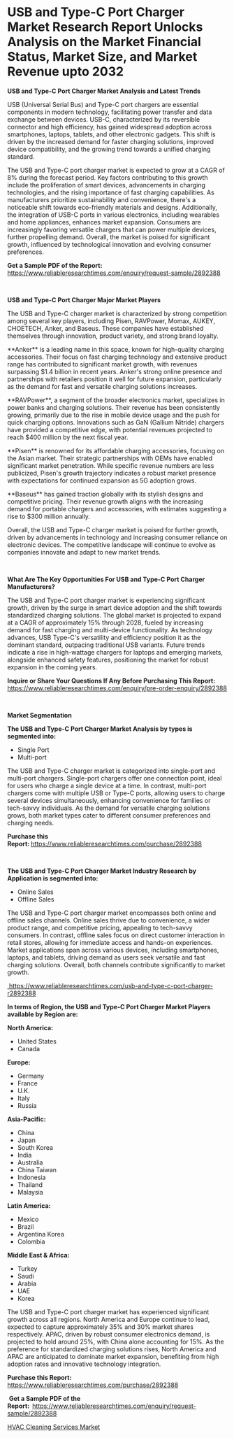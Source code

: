 <p><h1>USB and Type-C Port Charger Market Research Report Unlocks Analysis on the Market Financial Status, Market Size, and Market Revenue upto 2032</h1></p><p><strong>USB and Type-C Port Charger Market Analysis and Latest Trends</strong></p>
<p><p>USB (Universal Serial Bus) and Type-C port chargers are essential components in modern technology, facilitating power transfer and data exchange between devices. USB-C, characterized by its reversible connector and high efficiency, has gained widespread adoption across smartphones, laptops, tablets, and other electronic gadgets. This shift is driven by the increased demand for faster charging solutions, improved device compatibility, and the growing trend towards a unified charging standard.</p><p>The USB and Type-C port charger market is expected to grow at a CAGR of 8% during the forecast period. Key factors contributing to this growth include the proliferation of smart devices, advancements in charging technologies, and the rising importance of fast charging capabilities. As manufacturers prioritize sustainability and convenience, there's a noticeable shift towards eco-friendly materials and designs. Additionally, the integration of USB-C ports in various electronics, including wearables and home appliances, enhances market expansion. Consumers are increasingly favoring versatile chargers that can power multiple devices, further propelling demand. Overall, the market is poised for significant growth, influenced by technological innovation and evolving consumer preferences.</p></p>
<p><strong>Get a Sample PDF of the Report:&nbsp;</strong> <a href="https://www.reliableresearchtimes.com/enquiry/request-sample/2892388?utm_campaign=3223&utm_medium=2&utm_source=Github&utm_content=ia&utm_term=15032025&utm_id=usb-and-type-c-port-charger">https://www.reliableresearchtimes.com/enquiry/request-sample/2892388</a></p>
<p>&nbsp;</p>
<p><strong>USB and Type-C Port Charger Major Market Players</strong></p>
<p><p>The USB and Type-C charger market is characterized by strong competition among several key players, including Pisen, RAVPower, Momax, AUKEY, CHOETECH, Anker, and Baseus. These companies have established themselves through innovation, product variety, and strong brand loyalty.</p><p>**Anker** is a leading name in this space, known for high-quality charging accessories. Their focus on fast charging technology and extensive product range has contributed to significant market growth, with revenues surpassing $1.4 billion in recent years. Anker's strong online presence and partnerships with retailers position it well for future expansion, particularly as the demand for fast and versatile charging solutions increases.</p><p>**RAVPower**, a segment of the broader electronics market, specializes in power banks and charging solutions. Their revenue has been consistently growing, primarily due to the rise in mobile device usage and the push for quick charging options. Innovations such as GaN (Gallium Nitride) chargers have provided a competitive edge, with potential revenues projected to reach $400 million by the next fiscal year.</p><p>**Pisen** is renowned for its affordable charging accessories, focusing on the Asian market. Their strategic partnerships with OEMs have enabled significant market penetration. While specific revenue numbers are less publicized, Pisen's growth trajectory indicates a robust market presence with expectations for continued expansion as 5G adoption grows.</p><p>**Baseus** has gained traction globally with its stylish designs and competitive pricing. Their revenue growth aligns with the increasing demand for portable chargers and accessories, with estimates suggesting a rise to $300 million annually.</p><p>Overall, the USB and Type-C charger market is poised for further growth, driven by advancements in technology and increasing consumer reliance on electronic devices. The competitive landscape will continue to evolve as companies innovate and adapt to new market trends.</p></p>
<p>&nbsp;</p>
<p><strong>What Are The Key Opportunities For USB and Type-C Port Charger Manufacturers?</strong></p>
<p><p>The USB and Type-C port charger market is experiencing significant growth, driven by the surge in smart device adoption and the shift towards standardized charging solutions. The global market is projected to expand at a CAGR of approximately 15% through 2028, fueled by increasing demand for fast charging and multi-device functionality. As technology advances, USB Type-C's versatility and efficiency position it as the dominant standard, outpacing traditional USB variants. Future trends indicate a rise in high-wattage chargers for laptops and emerging markets, alongside enhanced safety features, positioning the market for robust expansion in the coming years.</p></p>
<p><strong>Inquire or Share Your Questions If Any Before Purchasing This Report:</strong> <a href="https://www.reliableresearchtimes.com/enquiry/pre-order-enquiry/2892388?utm_campaign=3223&utm_medium=2&utm_source=Github&utm_content=ia&utm_term=15032025&utm_id=usb-and-type-c-port-charger">https://www.reliableresearchtimes.com/enquiry/pre-order-enquiry/2892388</a></p>
<p>&nbsp;</p>
<p><strong>Market Segmentation</strong></p>
<p><strong>The USB and Type-C Port Charger Market Analysis by types is segmented into:</strong></p>
<p><ul><li>Single Port</li><li>Multi-port</li></ul></p>
<p><p>The USB and Type-C charger market is categorized into single-port and multi-port chargers. Single-port chargers offer one connection point, ideal for users who charge a single device at a time. In contrast, multi-port chargers come with multiple USB or Type-C ports, allowing users to charge several devices simultaneously, enhancing convenience for families or tech-savvy individuals. As the demand for versatile charging solutions grows, both market types cater to different consumer preferences and charging needs.</p></p>
<p><strong>Purchase this Report:&nbsp;</strong><a href="https://www.reliableresearchtimes.com/purchase/2892388?utm_campaign=3223&utm_medium=2&utm_source=Github&utm_content=ia&utm_term=15032025&utm_id=usb-and-type-c-port-charger">https://www.reliableresearchtimes.com/purchase/2892388</a></p>
<p>&nbsp;</p>
<p><strong>The USB and Type-C Port Charger Market Industry Research by Application is segmented into:</strong></p>
<p><ul><li>Online Sales</li><li>Offline Sales</li></ul></p>
<p><p>The USB and Type-C port charger market encompasses both online and offline sales channels. Online sales thrive due to convenience, a wider product range, and competitive pricing, appealing to tech-savvy consumers. In contrast, offline sales focus on direct customer interaction in retail stores, allowing for immediate access and hands-on experiences. Market applications span across various devices, including smartphones, laptops, and tablets, driving demand as users seek versatile and fast charging solutions. Overall, both channels contribute significantly to market growth.</p></p>
<p><a href="https://www.reliableresearchtimes.com/usb-and-type-c-port-charger-r2892388?utm_campaign=3223&utm_medium=2&utm_source=Github&utm_content=ia&utm_term=15032025&utm_id=usb-and-type-c-port-charger">&nbsp;https://www.reliableresearchtimes.com/usb-and-type-c-port-charger-r2892388</a></p>
<p><strong>In terms of Region, the USB and Type-C Port Charger Market Players available by Region are:</strong></p>
<p>
    <p> <strong> North America: </strong>
        <ul>
            <li>United States</li>
            <li>Canada</li>
        </ul>
        </p> 
    <p> <strong> Europe: </strong>
        <ul>
            <li>Germany</li>
            <li>France</li>
            <li>U.K.</li>
            <li>Italy</li>
            <li>Russia</li>
        </ul>
        </p> 
    <p> <strong> Asia-Pacific: </strong>
        <ul>
            <li>China</li>
            <li>Japan</li>
            <li>South Korea</li>
            <li>India</li>
            <li>Australia</li>
            <li>China Taiwan</li>
            <li>Indonesia</li>
            <li>Thailand</li>
            <li>Malaysia</li>
        </ul>
        </p> 
    <p> <strong> Latin America: </strong>
        <ul>
            <li>Mexico</li>
            <li>Brazil</li>
            <li>Argentina Korea</li>
            <li>Colombia</li>
        </ul>
        </p> 
    <p> <strong> Middle East & Africa: </strong>
        <ul>
            <li>Turkey</li>
            <li>Saudi</li>
            <li>Arabia</li>
            <li>UAE</li>
            <li>Korea</li>
        </ul>
    </p>
    </p>
<p><p>The USB and Type-C port charger market has experienced significant growth across all regions. North America and Europe continue to lead, expected to capture approximately 35% and 30% market shares respectively. APAC, driven by robust consumer electronics demand, is projected to hold around 25%, with China alone accounting for 15%. As the preference for standardized charging solutions rises, North America and APAC are anticipated to dominate market expansion, benefiting from high adoption rates and innovative technology integration.</p></p>
<p><strong>Purchase this Report: </strong><a href="https://www.reliableresearchtimes.com/purchase/2892388?utm_campaign=3223&utm_medium=2&utm_source=Github&utm_content=ia&utm_term=15032025&utm_id=usb-and-type-c-port-charger">https://www.reliableresearchtimes.com/purchase/2892388</a></p>
<p>&nbsp;<strong>Get a Sample PDF of the Report:&nbsp;&nbsp;</strong><a href="https://www.reliableresearchtimes.com/enquiry/request-sample/2892388?utm_campaign=3223&utm_medium=2&utm_source=Github&utm_content=ia&utm_term=15032025&utm_id=usb-and-type-c-port-charger">https://www.reliableresearchtimes.com/enquiry/request-sample/2892388</a></p>
<p><strong></strong></p>
<p><p><a href="https://github.com/xalatieusope/Market-Research-Report-List-1/blob/main/hvac-cleaning-services-market.md?utm_campaign=3223&utm_medium=2&utm_source=Github&utm_content=ia&utm_term=15032025&utm_id=usb-and-type-c-port-charger">HVAC Cleaning Services Market</a></p></p>